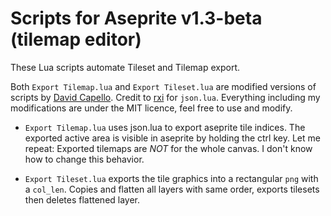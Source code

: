 # Scripts for Aseprite v1.3-beta (tilemap editor)

These Lua scripts automate Tileset and Tilemap export.

Both ```Export Tilemap.lua``` and ```Export Tileset.lua``` are modified versions of scripts by [David Capello](https://github.com/dacap).
Credit to [rxi](https://github.com/rxi/json.lua) for ```json.lua```.
Everything including my modifications are under the MIT licence, feel free to use and modify.


- ```Export Tilemap.lua``` uses json.lua to export aseprite tile indices. The exported active area is visible in aseprite by holding the ctrl key. Let me repeat: Exported tilemaps are *NOT* for the whole canvas. I don't know how to change this behavior. 

- ```Export Tileset.lua``` exports the tile graphics into a rectangular ```png``` with a ```col_len```. Copies and flatten all layers with same order, exports tilesets then deletes flattened layer.
